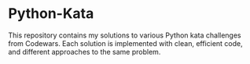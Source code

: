 # Python-Kata
This repository contains my solutions to various Python kata challenges from Codewars. Each solution is implemented with clean, efficient code, and different approaches to the same problem. 
